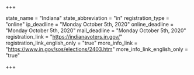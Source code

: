 +++

state_name = "Indiana"
state_abbreviation = "in"
registration_type = "online"
ip_deadline = "Monday October 5th, 2020"
online_deadline = "Monday October 5th, 2020"
mail_deadline = "Monday October 5th, 2020"
registration_link = "https://indianavoters.in.gov/"
registration_link_english_only = "true"
more_info_link = "https://www.in.gov/sos/elections/2403.htm"
more_info_link_english_only = "true"

+++